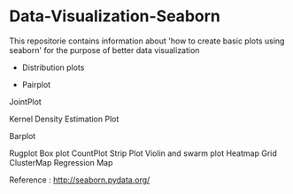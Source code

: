 # Data-Visualization-Seaborn

This repositorie contains information about 'how to create basic plots using seaborn' for the purpose of better data visualization

* Distribution plots

* Pairplot

JointPlot

Kernel Density Estimation Plot

Barplot

Rugplot
Box plot
CountPlot
Strip Plot
Violin and swarm plot
Heatmap
Grid
ClusterMap
Regression Map

Reference : http://seaborn.pydata.org/
